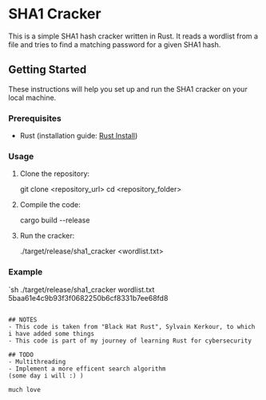 # SHA1 Cracker

This is a simple SHA1 hash cracker written in Rust. It reads a wordlist from a file and tries to find a matching password for a given SHA1 hash.

## Getting Started

These instructions will help you set up and run the SHA1 cracker on your local machine.

### Prerequisites

- Rust (installation guide: [Rust Install](https://www.rust-lang.org/tools/install))

### Usage

1. Clone the repository:
   
    git clone <repository_url>
    cd <repository_folder>
    
2. Compile the code:
   
    cargo build --release
    
3. Run the cracker:
   
    ./target/release/sha1_cracker <wordlist.txt> <sha1 hash>
    
### Example

`sh
./target/release/sha1_cracker wordlist.txt 5baa61e4c9b93f3f0682250b6cf8331b7ee68fd8
```

## NOTES 
- This code is taken from "Black Hat Rust", Sylvain Kerkour, to which i have added some things
- This code is part of my journey of learning Rust for cybersecurity 

## TODO 
- Multithreading 
- Implement a more efficent search algorithm 
(some day i will :) ) 

much love


